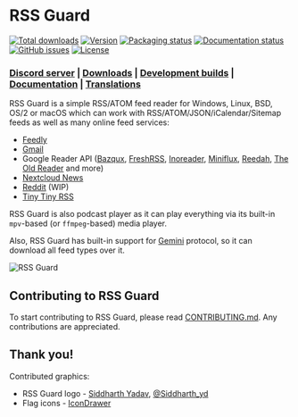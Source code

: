 RSS Guard
=========

[![Total downloads](https://img.shields.io/github/downloads/martinrotter/rssguard/total.svg?maxAge=360)](https://somsubhra.github.io/github-release-stats/?username=martinrotter&repository=rssguard&search=0)
[![Version](https://img.shields.io/github/release/martinrotter/rssguard.svg?maxAge=360)](https://raw.githubusercontent.com/martinrotter/rssguard/master/resources/text/CHANGELOG)
[![Packaging status](https://repology.org/badge/tiny-repos/rssguard.svg)](https://repology.org/project/rssguard/versions)
[![Documentation status](https://readthedocs.org/projects/rssguard/badge/?version=latest)](https://rssguard.readthedocs.io)
[![GitHub issues](https://img.shields.io/github/issues/martinrotter/rssguard.svg?maxAge=360)](https://github.com/martinrotter/rssguard/issues)
[![License](https://img.shields.io/github/license/martinrotter/rssguard.svg?maxAge=360000)](https://github.com/martinrotter/rssguard/blob/master/LICENSE.md)

### [Discord server](https://discord.gg/7xbVMPPNqH) | [Downloads](https://github.com/martinrotter/rssguard/releases) | [Development builds](https://github.com/martinrotter/rssguard/releases/tag/devbuild) | [Documentation](https://rssguard.readthedocs.io) | [Translations](https://rssguard.readthedocs.io/en/stable/contrib/localization.html)

RSS Guard is a simple RSS/ATOM feed reader for Windows, Linux, BSD, OS/2 or macOS which can work with RSS/ATOM/JSON/iCalendar/Sitemap feeds as well as many online feed services:
* [Feedly](https://feedly.com)
* [Gmail](https://developers.google.com/gmail/api)
* Google Reader API ([Bazqux](https://bazqux.com), [FreshRSS](https://freshrss.org), [Inoreader](https://www.inoreader.com), [Miniflux](https://miniflux.app), [Reedah](http://reedah.com), [The Old Reader](https://theoldreader.com) and more)
* [Nextcloud News](https://apps.nextcloud.com/apps/news)
* [Reddit](https://www.reddit.com/) (WIP)
* [Tiny Tiny RSS](https://tt-rss.org)

RSS Guard is also podcast player as it can play everything via its built-in `mpv`-based (or `ffmpeg`-based) media player.

Also, RSS Guard has built-in support for [Gemini](https://geminiprotocol.net) protocol, so it can download all feed types over it.

![RSS Guard](resources/graphics/official_pictures/main-window-linux.png)

## Contributing to RSS Guard
To start contributing to RSS Guard, please read [CONTRIBUTING.md](CONTRIBUTING.md). Any contributions are appreciated.

## Thank you!
Contributed graphics:
* RSS Guard logo - [Siddharth Yadav](mailto:illustrationdesignsid@gmail.com), [@Siddharth_yd](https://www.instagram.com/siddharth_yd/)
* Flag icons - [IconDrawer](http://www.icondrawer.com)
